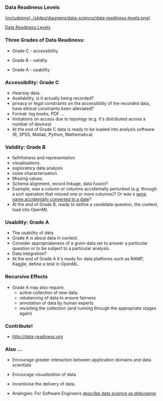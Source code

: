 ### Data Readiness Levels

[\includeimg{../slides/diagrams/data-science/data-readiness-levels.png}](https://arxiv.org/pdf/1705.02245.pdf)


   [Data Readiness Levels](http://inverseprobability.com/2017/01/12/data-readiness-levels)

### Three Grades of Data Readiness:

* Grade C - accessibility

* Grade B - validity

* Grade A - usability


### Accessibility: Grade C

* *Hearsay* data.
* Availability, is it actually being recorded?
* privacy or legal constraints on the accessibility of the recorded data, have ethical constraints been alleviated?
* Format: log books, PDF ...
* limitations on access due to topology (e.g. it's distributed across a number of devices)
* At the end of Grade C data is ready to be loaded into analysis software (R, SPSS, Matlab, Python, Mathematica)

### Validity: Grade B

* faithfulness and representation
* visualisations.
* exploratory data analysis
* noise characterisation.
* Missing values.
* Schema alignment, record linkage, data fusion? 
* Example, was a column or columns accidentally perturbed (e.g. through a sort operation that missed one or more columns)? Or was a [gene name accidentally converted to a date](http://bmcbioinformatics.biomedcentral.com/articles/10.1186/1471-2105-5-80)?
* At the end of Grade B, ready to define a candidate question, the
  context, load into OpenML

### Usability: Grade A

* The usability of data
* Grade A is about data in context.
* Consider appropriateness of a given data set to answer a particular
question or to be subject to a particular analysis.
* Data integration?
* At the end of Grade A it's ready for data platforms such as RAMP, Kaggle, define a *task* in OpenML.

### Recursive Effects

* Grade A may also require:
    * active collection of new data.
    * rebalancing of data to ensure fairness
	* annotation of data by human experts 
	* revisiting the collection (and running through the appropriate stages again)

### Contribute!

* <http://data-readiness.org>


### Also ...

* Encourage greater interaction between application domains and data scientists

* Encourage *visualization* of data

* Incentivise the delivery of data.

* Analogies: For Software Engineers [describe data science as *debugging*](http://inverseprobability.com/2017/03/14/data-science-as-debugging).

